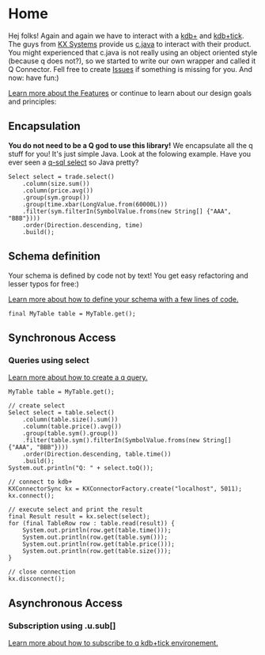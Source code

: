 # Home

Hej folks! Again and again we have to interact with a [kdb+](http://kx.com/kdb+.php) and [kdb+tick](http://kx.com/kdb+tick.php). The guys from [KX Systems](http://kx.com/) provide us [c.java](http://code.kx.com/wsvn/code/kx/kdb%2B/c/kx/c.java) to interact with their product. You might experienced that c.java is not really using an object oriented style (because q does not?), so we started to write our own wrapper and called it Q Connector. Fell free to create [Issues](https://github.com/cinovo/de.cinovo.q.connector/issues) if something is missing for you. And now: have fun:) 

[Learn more about the Features](https://github.com/cinovo/de.cinovo.q.connector/wiki/Features) or continue to learn about our design goals and principles:

## Encapsulation
**You do not need to be a Q god to use this library!**
We encapsulate all the q stuff for you! It's just simple Java. Look at the folowing example. Have you ever seen a [q-sql select](http://code.kx.com/wiki/JB:QforMortals/queries_q_sql) so Java pretty?
<pre><code>Select select = trade.select()
	.column(size.sum())
	.column(price.avg())
	.group(sym.group())
	.group(time.xbar(LongValue.from(60000L)))
	.filter(sym.filterIn(SymbolValue.froms(new String[] {"AAA", "BBB"})))
	.order(Direction.descending, time)
	.build();</code></pre>

## Schema definition

Your schema is defined by code not by text! You get easy refactoring and lesser typos for free:)

[Learn more about how to define your schema with a few lines of code.](https://github.com/cinovo/de.cinovo.q.connector/wiki/HowTo:-Schema)
<pre><code>final MyTable table = MyTable.get();</code></pre>

## Synchronous Access

###  Queries using select

[Learn more about how to create a q query.](https://github.com/cinovo/de.cinovo.q.connector/wiki/HowTo:-Query)
<pre><code>MyTable table = MyTable.get();

// create select
Select select = table.select()
	.column(table.size().sum())
	.column(table.price().avg())
	.group(table.sym().group())
	.filter(table.sym().filterIn(SymbolValue.froms(new String[] {"AAA", "BBB"})))
	.order(Direction.descending, table.time())
	.build();
System.out.println("Q: " + select.toQ());

// connect to kdb+
KXConnectorSync kx = KXConnectorFactory.create("localhost", 5011);
kx.connect();

// execute select and print the result
final Result result = kx.select(select);
for (final TableRow row : table.read(result)) {
	System.out.println(row.get(table.time()));
	System.out.println(row.get(table.sym()));
	System.out.println(row.get(table.price()));
	System.out.println(row.get(table.size()));
}

// close connection
kx.disconnect();</code></pre>

## Asynchronous Access

### Subscription using .u.sub[]

[Learn more about how to subscribe to q kdb+tick environement.](https://github.com/cinovo/de.cinovo.q.connector/wiki/HowTo:-Subscription)